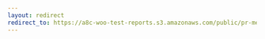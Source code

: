 ```yaml
---
layout: redirect
redirect_to: https://a8c-woo-test-reports.s3.amazonaws.com/public/pr-merge/38555/api/index.html
---
```

